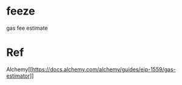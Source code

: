 # feeze
 gas fee estimate

# Ref
Alchemy[[https://docs.alchemy.com/alchemy/guides/eip-1559/gas-estimator]]
